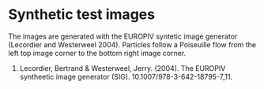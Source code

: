 # Synthetic test images

The images are generated with the EUROPIV syntetic image generator (Lecordier and Westerweel 2004). Particles follow a Poiseuille flow from the left top image corner to the bottom right image corner.

1. Lecordier, Bertrand & Westerweel, Jerry. (2004). The EUROPIV syntheetic image generator (SIG). 10.1007/978-3-642-18795-7_11.
